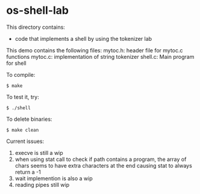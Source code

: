 # os-shell-lab

This directory contains:
* code that implements a shell by using the tokenizer lab


This demo contains the following files:
 mytoc.h: header file for mytoc.c functions
 mytoc.c: implementation of string tokenizer
 shell.c: Main program for shell 
 

To compile:
~~~
$ make
~~~

To test it, try:
~~~
$ ./shell
~~~

To delete binaries:
~~~
$ make clean
~~~


Current issues:

1. execve is still a wip
2. when using stat call to check if path contains a program, the array of chars seems to have extra characters at the end causing stat to always return a -1
3. wait implemention is also a wip
4. reading pipes still wip



